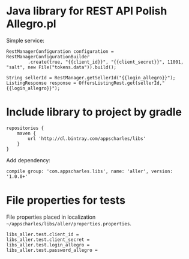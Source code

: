 # Java library for REST API Polish Allegro.pl

Simple service:
```
RestManagerConfiguration configuration = RestManagerConfigurationBuilder
        .create(true, "{{client_id}}", "{{client_secret}}", 11001, "salt", new File("tokens.data")).build();

String sellerId = RestManager.getSellerId("{{login_allegro}}");
ListingResponse response = OffersListingRest.get(sellerId,"{{login_allegro}}");
```

# Include library to project by gradle

```
repositories {
    maven {
        url 'http://dl.bintray.com/appscharles/libs'
    }
}
```

Add dependency:
```
compile group: 'com.appscharles.libs', name: 'aller', version: '1.0.0+'
```

# File properties for tests

File properties placed in localization `~/appscharles/libs/aller/properties.properties`.

```
libs_aller.test.client_id =
libs_aller.test.client_secret =
libs_aller.test.login_allegro =
libs_aller.test.password_allegro =
```
